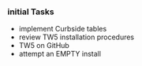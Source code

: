 ### initial Tasks
* implement Curbside tables
* review TW5 installation procedures
* TW5 on GitHub
* attempt an EMPTY install
